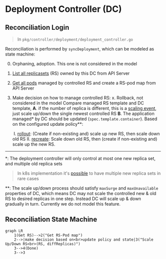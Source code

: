 # Deployment Controller (DC)

## Reconciliation Login

> In `pkg/controller/deployment/deployment_controller.go`

Reconciliation is performed by `syncDeployment`, which can be modeled as state machine:

0. Orphaning, adoption. This one is not considered in the model

1. [List all replicasets](https://github.com/kubernetes/kubernetes/blob/cdc807a9e849b651fb48c962cc18e25d39ec5edf/pkg/controller/deployment/deployment_controller.go#L629) (RS) owned by this DC from API Server

2. [Get all pods](https://github.com/kubernetes/kubernetes/blob/cdc807a9e849b651fb48c962cc18e25d39ec5edf/pkg/controller/deployment/deployment_controller.go#L638) managed by controlled RS and create a RS-pod map from API Server

3. Make decision on how to manage controlled RS:
   x. Rollback, not considered in the model
   Compare managed RS template and DC template,
   **A**. if the number of replica is different, this is a [scaling event](https://github.com/kubernetes/kubernetes/blob/cdc807a9e849b651fb48c962cc18e25d39ec5edf/pkg/controller/deployment/deployment_controller.go#L665), just scale up/down the single newest controlled RS
   **B**. The application managed* by DC should be updated (`spec.template.container`). Based on the configured update policy**:

   ​	I. [rollout](https://github.com/kubernetes/kubernetes/blob/cdc807a9e849b651fb48c962cc18e25d39ec5edf/pkg/controller/deployment/rolling.go#L31): (Create if non-existing and) scale up new RS, then scale down old RS
   ​	II. [recreate](https://github.com/kubernetes/kubernetes/blob/cdc807a9e849b651fb48c962cc18e25d39ec5edf/pkg/controller/deployment/recreate.go#L29): Scale down old RS, then (create if non-existing and) scale up the new RS.

---

*: The deployment controller will only control at most one new replica set, and multiple old replica sets

> In k8s implementation it's [possible](https://github.com/kubernetes/kubernetes/blob/cdc807a9e849b651fb48c962cc18e25d39ec5edf/pkg/controller/deployment/util/deployment_util.go#L633-L634) to have multiple new replica sets in rare cases

**: The scale up/down process should satisfy `maxSurge` and `maxUnavailable` properties of DC, which means DC may not scale the controlled new & old RS to desired replicas in one step. Instead DC will scale up & down gradually in turn. Currently we do not model this feature.

## Reconciliation State Machine

```mermaid
graph LR
	1(Get RS)-->2("Get RS-Pod map")
	2-->|make decision based on<br>update policy and state|3("Scale Up/Down RS<br>(RS, diffReplicas)")
	3-->4(Done)
	3-->3
```


